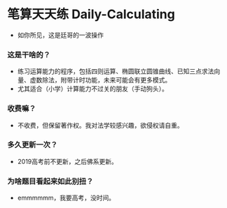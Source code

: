 # 笔算天天练 Daily-Calculating
- 如你所见，这是廷哥的一波操作
### 这是干啥的？
- 练习运算能力的程序，包括四则运算、椭圆联立圆锥曲线、已知三点求法向量、虚数除法，附带计时功能，未来可能会有更多模式。
- 尤其适合（小学）计算能力不过关的朋友（手动狗头）。
### 收费嘛？
- 不收费，但保留著作权。我对法学较感兴趣，欲侵权请自重。
### 多久更新一次？
- 2019高考前不更新，之后佛系更新。
### 为啥题目看起来如此别扭？
- emmmmmm，我要高考，没时间。
